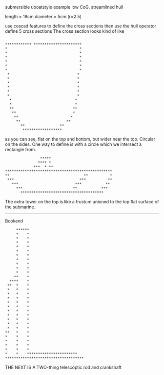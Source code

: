 submersible uboatstyle example
low CoG, streamlined hull

length = 18cm
diameter = 5cm (r=2.5)

use coscad features to define the cross sections then use the hull operator
define 5 cross sections
The cross section looks kind of like

```

************ **********************
*                                 *
*                                 *
*                                 *
*                                 *
*                                 *
*                                 *
 *                               *
 *                               *
 *                               *
 *                               *
 *                               *
 *                               *
  *                             *
  *                             *
  **                           **
   **                          *
    **                        *
     **                     **
       **                **
        ******************
```

as you can see, flat on the top and bottom, but wider near the top. Circular on the sides.
One way to define is with a circle which we intersect a rectangle from.

```
                *****
               **** *
             ***  * **
*************************************************
**                                  **          *
 ***                              ***          **
   ***                          ***           **
     ***                       **           ***
       **************************************
```

The extra tower on the top is like a frustum unioned to the top flat surface of the submarine.

-------------

Bookend

```
     ******
     *    *
     *    *
     *    *
     *    *
     *    *
     *    *
     *    *
     *    *
     *    *
     *    *
    **    *
  ****    *
 **  *    *
 *   *    *
 *   *    *
 *   *    *
 *   *    *
 *   *    *
 *   *    *
 *   *    *
 *   *    *
 *   *    *
 *   *    *
**   *    *
*    *    *
*    *    *
*    *    *
*    *    *
*    *    ***********************
************************************
```

THE NEXT IS A TWO-thing
telescoptic rod and crankshaft
